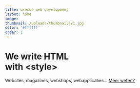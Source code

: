 ```yaml
---
title: usecue web development
layout: home
image:
thumbnail: /uploads/thumbnails/1.jpg
color: '#ffffff'
order: 1
---
```



# We write HTML<br />with &lt;style&gt;

Websites, magazines, webshops, webapplicaties... [Meer weten?](/contact)
